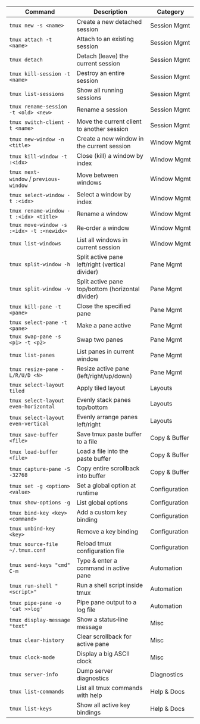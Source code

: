| Command | Description | Category |
|---------|-------------|----------|
| `tmux new -s <name>` | Create a new detached session | Session Mgmt |
| `tmux attach -t <name>` | Attach to an existing session | Session Mgmt |
| `tmux detach` | Detach (leave) the current session | Session Mgmt |
| `tmux kill-session -t <name>` | Destroy an entire session | Session Mgmt |
| `tmux list-sessions` | Show all running sessions | Session Mgmt |
| `tmux rename-session -t <old> <new>` | Rename a session | Session Mgmt |
| `tmux switch-client -t <name>` | Move the current client to another session | Session Mgmt |
| `tmux new-window -n <title>` | Create a new window in the current session | Window Mgmt |
| `tmux kill-window -t :<idx>` | Close (kill) a window by index | Window Mgmt |
| `tmux next-window` / `previous-window` | Move between windows | Window Mgmt |
| `tmux select-window -t :<idx>` | Select a window by index | Window Mgmt |
| `tmux rename-window -t :<idx> <title>` | Rename a window | Window Mgmt |
| `tmux move-window -s :<idx> -t :<newidx>` | Re‑order a window | Window Mgmt |
| `tmux list-windows` | List all windows in current session | Window Mgmt |
| `tmux split-window -h` | Split active pane left/right (vertical divider) | Pane Mgmt |
| `tmux split-window -v` | Split active pane top/bottom (horizontal divider) | Pane Mgmt |
| `tmux kill-pane -t <pane>` | Close the specified pane | Pane Mgmt |
| `tmux select-pane -t <pane>` | Make a pane active | Pane Mgmt |
| `tmux swap-pane -s <p1> -t <p2>` | Swap two panes | Pane Mgmt |
| `tmux list-panes` | List panes in current window | Pane Mgmt |
| `tmux resize-pane -L/R/U/D <N>` | Resize active pane (left/right/up/down) | Pane Mgmt |
| `tmux select-layout tiled` | Apply tiled layout | Layouts |
| `tmux select-layout even-horizontal` | Evenly stack panes top/bottom | Layouts |
| `tmux select-layout even-vertical` | Evenly arrange panes left/right | Layouts |
| `tmux save-buffer <file>` | Save tmux paste buffer to a file | Copy & Buffer |
| `tmux load-buffer <file>` | Load a file into the paste buffer | Copy & Buffer |
| `tmux capture-pane -S -32768` | Copy entire scrollback into buffer | Copy & Buffer |
| `tmux set -g <option> <value>` | Set a global option at runtime | Configuration |
| `tmux show-options -g` | List global options | Configuration |
| `tmux bind-key <key> <command>` | Add a custom key binding | Configuration |
| `tmux unbind-key <key>` | Remove a key binding | Configuration |
| `tmux source-file ~/.tmux.conf` | Reload tmux configuration file | Configuration |
| `tmux send-keys "cmd" C-m` | Type & enter a command in active pane | Automation |
| `tmux run-shell "<script>"` | Run a shell script inside tmux | Automation |
| `tmux pipe-pane -o 'cat >>log'` | Pipe pane output to a log file | Automation |
| `tmux display-message "text"` | Show a status‑line message | Misc |
| `tmux clear-history` | Clear scrollback for active pane | Misc |
| `tmux clock-mode` | Display a big ASCII clock | Misc |
| `tmux server-info` | Dump server diagnostics | Diagnostics |
| `tmux list-commands` | List all tmux commands with help | Help & Docs |
| `tmux list-keys` | Show all active key bindings | Help & Docs |
